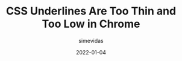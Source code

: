 ---
author: simevidas
date: 2022-01-04
permalink: false
publisher: css
tags:
  - css
target_url: https://css-tricks.com/css-underlines-are-too-thin-and-too-low-in-chrome/
title: CSS Underlines Are Too Thin and Too Low in Chrome
---